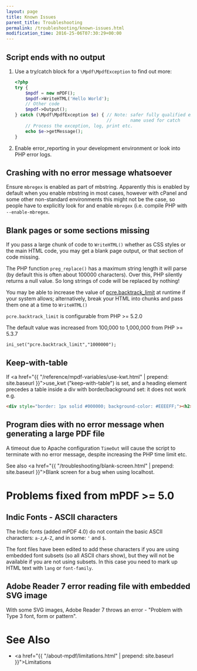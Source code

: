 ```yaml
---
layout: page
title: Known Issues
parent_title: Troubleshooting
permalink: /troubleshooting/known-issues.html
modification_time: 2016-25-06T07:30:29+00:00
---
```


## Script ends with no output

1.  Use a try/catch block for a `\Mpdf\MpdfException` to find out more:

    ```php
    <?php
    try {
        $mpdf = new mPDF();
        $mpdf->WriteHTML('Hello World');
        // Other code
        $mpdf->Output();
    } catch (\Mpdf\MpdfException $e) { // Note: safer fully qualified exception
                                       //       name used for catch
        // Process the exception, log, print etc.
        echo $e->getMessage();
    }
    
    ```

2.  Enable error_reporting in your development environment or look into PHP error logs.

## Crashing with no error message whatsoever

Ensure `mbregex` is enabled as part of mbstring. Apparently this is enabled by default when you enable mbstring in most
cases, however with cPanel and some other non-standard environments this might not be the case, so people have to
explicitly look for and enable `mbregex` (i.e. compile PHP with `--enable-mbregex`.

## Blank pages or some sections missing

If you pass a large chunk of code to `WriteHTML()` whether as CSS styles or the main HTML code, you may get a blank
page output, or that section of code missing.

The PHP function `preg_replace()` has a maximum string length it will parse (by default this is often about 100000
characters). Over this, PHP silently returns a null value. So long strings of code will be replaced by nothing!

You may be able to increase the value of
<a href="http://www.php.net/manual/en/pcre.configuration.php#ini.pcre.backtrack-limit">pcre.backtrack_limit</a>
at runtime if your system allows; alternatively, break your HTML into chunks and pass them one at a time to `WriteHTML()`

`pcre.backtrack_limit` is configurable from PHP >= 5.2.0

The default value was increased from 100,000 to 1,000,000 from PHP >= 5.3.7

```
ini_set("pcre.backtrack_limit","1000000");
```

## Keep-with-table

If <a href="{{ "/reference/mpdf-variables/use-kwt.html" | prepend: site.baseurl }}">use_kwt</a> ("keep-with-table")
is set, and a heading element precedes a table inside a div with border/background set: it does not work e.g.

```html
<div style="border: 1px solid #000000; background-color: #EEEEFF;"><h2>Title</h2><table...

```

## Program dies with no error message when generating a large PDF file

A timeout due to Apache configuration `TimeOut` will cause the script to terminate with no error message, despite
increasing the PHP time limit etc.

See also <a href="{{ "/troubleshooting/blank-screen.html" | prepend: site.baseurl }}">Blank screen</a> for a bug when
using localhost.

# Problems fixed from mPDF >= 5.0

## Indic Fonts - ASCII characters

The Indic fonts (added mPDF 4.0) do not contain the basic ASCII characters: `a-z`,`A-Z`, and in some: `'` and `$`.

The font files have been edited to add these characters if you are using embedded font subsets (so all ASCII chars show),
but they will not be available if you are not using subsets. In this case you need to mark up HTML text with
`lang` or `font-family`.

## Adobe Reader 7 error reading file with embedded SVG image

With some SVG images, Adobe Reader 7 throws an error - "Problem with Type 3 font, form or pattern".

# See Also

- <a href="{{ "/about-mpdf/limitations.html" | prepend: site.baseurl }}">Limitations</a>

